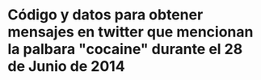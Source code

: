 Código y datos para obtener mensajes en twitter que mencionan la palbara "cocaine" durante el 28 de Junio de 2014
====
